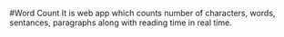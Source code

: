 #Word Count
It is web app which counts number of characters, words,
sentances, paragraphs along with reading time in real time.
